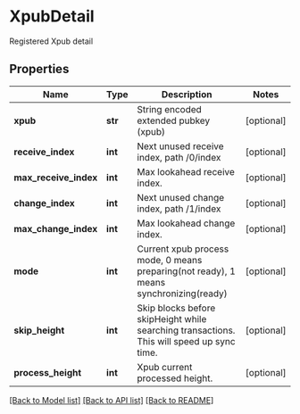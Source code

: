# XpubDetail

Registered Xpub detail
## Properties
Name | Type | Description | Notes
------------ | ------------- | ------------- | -------------
**xpub** | **str** | String encoded extended pubkey (xpub) | [optional] 
**receive_index** | **int** | Next unused receive index, path /0/index | [optional] 
**max_receive_index** | **int** | Max lookahead receive index. | [optional] 
**change_index** | **int** | Next unused change index, path /1/index | [optional] 
**max_change_index** | **int** | Max lookahead change index. | [optional] 
**mode** | **int** | Current xpub process mode, 0 means preparing(not ready), 1 means synchronizing(ready) | [optional] 
**skip_height** | **int** | Skip blocks before skipHeight while searching transactions. This will speed up sync time. | [optional] 
**process_height** | **int** | Xpub current processed height. | [optional] 

[[Back to Model list]](../README.md#documentation-for-models) [[Back to API list]](../README.md#documentation-for-api-endpoints) [[Back to README]](../README.md)


